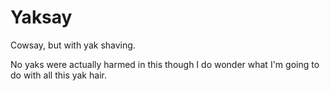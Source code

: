 Yaksay
======

Cowsay, but with yak shaving.

No yaks were actually harmed in this though I do wonder what I'm going to do
with all this yak hair.
